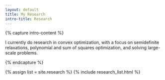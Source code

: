 ```yaml
---
layout: default
title: My Research
intro-title: Research
---
```

{% capture intro-content %}

I currently do research in convex optimization, with a focus on semidefinite
relaxations, polynomial and sum of squares optimization, and solving large-scale
problems.

{% endcapture %}

{% assign list = site.research %}
{% include research_list.html %}
